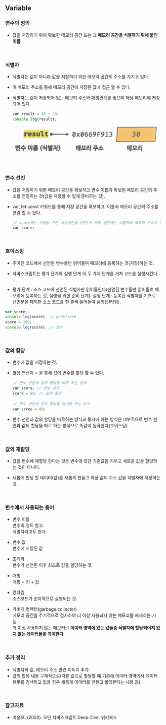 ## Variable

### 변수의 정의

- 값을 저장하기 위해 확보한 메모리 공간 또는 그 **메모리 공간을 식별하기 위해 붙인 이름**.

<br>

### 식별자

- 식별자는 값이 아니라 값을 저장하기 위한 메모리 공간의 주소를 가지고 있다.

- 이 메모리 주소를 통해 메모리 공간에 저장된 값에 접근 할 수 있다.

- 식별자는 값이 저장되어 있는 메모리 주소와 매핑관계를 맺으며 해당 메모리에 저장되어 있다

  ```javascript
  var result = 10 + 20;
  console.log(result);
  ```

  <img src="image/Identifier.png" />

<br>

### 변수 선언

- 값을 저장하기 위한 메모리 공간을 확보하고 변수 이름과 확보된 메모리 공간의 주소를 연결하는 것(값을 저장할 수 있게 준비하는 것).

- var, let const 키워드를 통해 저장 공간을 확보하고, 이름과 메모리 공간의 주소를 연결 할 수 있다.

  ```javascript
  // score라는 이름을 가진 저장공간을 선언(이 저장 공간에는 식별자와 메모리 주소가 매핑 관계를 맺으며 저장되어 있다.).
  var score;
  ```

<br>

### 호이스팅

- 주어진 코드에서 선언된 변수들만 읽어들여 메모리에 등록하는 것(저장)하는 것.

- 자바스크립트는 평가 단계와 실행 단계 이 두 가지 단계를 거쳐 코드를 실행시킨다 <br>.

- 평가 단계 : 소스 코드에 선언된 식별자만 읽어들인다(선언된 변수들만 읽어들여 메모리에 등록하는 것, 실행을 위한 준비 단계).
  실행 단계 : 등록된 식별자를 기초로 선언문을 제외한 소스 코드를 한 줄씩 읽어들여 실행(런타임).

```javascript
var score;
console.log(score); // undefined
score = 100;
console.log(score); // 100
```

<br>

### 값의 할당

- 변수에 값을 저장하는 것.

- 할당 연산자 = 을 통해 값에 변수를 할당 할 수 있다.

  ```javascript
  // 변수 선언과 값의 할당을 따로 하는 방식
  var score; // 변수 선언
  score = 80; // 값의 할당

  // 변수 선언과 갓의 할당을 동시에 하는 방식
  var scroe = 80;
  ```

- 변수 선언과 값의 할당을 따로하는 방식과 동시에 하는 방식은 내부적으로 변수 선언과 값의 할당을 따로 하는 방식으로 똑같이 동작한다(호이스팅).

<br>

### 값의 재할당

- 값을 변수에 재할당 한다는 것은 변수에 있던 기존값을 지우고 새로운 값을 할당하는 것이 아니다.

- 새롭게 할당 할 데이터(값)를 새롭게 만들고 해당 값의 주소 값을 식별자에 저장하는 것.

<br>

### 변수에서 사용되는 용어

- 변수 이름 <br>
  변수의 정의 참고. <br>
  식별자라고도 한다.

- 변수 값 <br>
  변수에 저장된 값

- 초기화 <br>
  변수가 선언된 이후 최초로 값을 할당하는 것.

- 매핑 <br>
  매핑 = 키 + 값

- 런타임 <br>
  소스코드가 순차적으로 실행되는 것.

- 가비지 컬렉터(garbage collector) <br>
  메모리 공간을 주기적으로 검사하여 더 이상 사용되지 않는 메모리를 해제하는 기능. <br>
  더 이상 사용하지 않는 메모리란 **데이터 영역에 있는 값들중 식별자에 할당되어져 있지 않는 데이터들을 의미한다**.

<br>

### 추가 정리

- 식별자와 값, 메모리 주소 관련 이미지 추가.
- 값의 할당 내용 구체적으로(다른 값으로 할당할 떄 기존에 데이터 영역에서 데이터 유무를 검색하고 없을 경우 새롭게 데이터를 만들고 할당한다는 내용 등).

<br>

### 참고자료

- 이웅모. (2020). 모던 자바스크립트 Deep Dive. 위키북스
